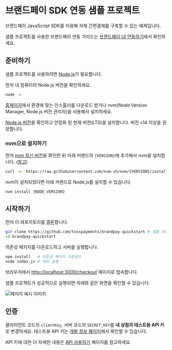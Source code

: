 # 브랜드페이 SDK 연동 샘플 프로젝트

브랜드페이 JavaScript SDK를 이용해 자체 간편결제를 구축할 수 있는 예제입니다. 

샘플 프로젝트를 사용한 브랜드페이 연동 가이드는 [브랜드페이 UI 연동하기](https://docs.tosspayments.com/guides/brandpay/ui)에서 확인하세요.

## 준비하기

샘플 프로젝트를 사용하려면 [Node.js](https://nodejs.org/ko/)가 필요합니다.

먼저 내 컴퓨터의 Node.js 버전을 확인하세요.

```sh
node -v
```

[홈페이지](https://nodejs.org/ko/download/)에서 환경에 맞는 인스톨러를 다운로드 받거나 nvm(Node Version Manager, Node.js 버전 관리자)을 사용해서 설치하세요.

[Node.js 버전](https://nodejs.org/ko/about/releases/)을 확인하고 안정화 된 현재 버전(LTS)을 설치합니다. 버전 v14 이상을 권장합니다.

### nvm으로 설치하기

먼저 [nvm 최신 버전](https://github.com/nvm-sh/nvm/releases)을 확인한 뒤 아래 커맨드의 `{VERSION}`에 추가해서 nvm을 설치합니다. ([참고](https://github.com/nvm-sh/nvm#installing-and-updating))

```sh
curl -o- https://raw.githubusercontent.com/nvm-sh/nvm/{VERSION}/install.sh | bash
```

nvm이 설치되었다면 아래 커맨드로 Node.js를 설치할 수 있습니다.

```sh
nvm install {NODE_VERSION}
```

## 시작하기

먼저 이 레포지토리를 [클론](https://docs.github.com/en/github/creating-cloning-and-archiving-repositories/cloning-a-repository)합니다.

```sh
git clone https://github.com/tosspayments/brandpay-quickstart # 샘플 프로젝트 클론
cd brandpay-quickstart
```

의존성 패키지를 다운로드하고 서버를 실행합니다.

```sh
npm install   # 의존성 패키지 다운로드
node index.js # 서버 실행
```

브라우저에서 [http://localhost:3000/checkout](http://localhost:3000/checkout) 페이지로 접속합니다.

샘플 프로젝트가 성공적으로 실행되면 아래와 같은 화면을 확인할 수 있습니다.

![페이지 예시 이미지](https://static.tosspayments.com/docs/brandpay/test/checkout.png)

## 인증

클라이언트 코드의 `clientKey`, 서버 코드의 `SECRET_KEY`를 **내 상점의 테스트용 API 키**로 변경하세요. 테스트용 API 키는 [개발 정보 페이지](https://onboarding.tosspayments.com/my/integration)에서 확인할 수 있습니다.

API 키에 대한 더 자세한 내용은 [API 사용하기](/guides/apis/usage#가맹점용-api-키-발급받기) 페이지를 참고하세요.




